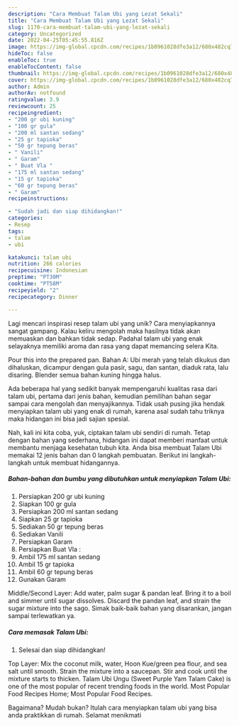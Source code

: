 ```yaml
---
description: "Cara Membuat Talam Ubi yang Lezat Sekali"
title: "Cara Membuat Talam Ubi yang Lezat Sekali"
slug: 1170-cara-membuat-talam-ubi-yang-lezat-sekali
category: Uncategorized
date: 2022-04-25T05:45:55.816Z
image: https://img-global.cpcdn.com/recipes/1b0961028dfe3a12/680x482cq70/talam-ubi-foto-resep-utama.jpg
hideToc: false
enableToc: true
enableTocContent: false
thumbnail: https://img-global.cpcdn.com/recipes/1b0961028dfe3a12/680x482cq70/talam-ubi-foto-resep-utama.jpg
cover: https://img-global.cpcdn.com/recipes/1b0961028dfe3a12/680x482cq70/talam-ubi-foto-resep-utama.jpg
author: Admin
authorAv: notfound
ratingvalue: 3.9
reviewcount: 25
recipeingredient:
- "200 gr ubi kuning"
- "100 gr gula"
- "200 ml santan sedang"
- "25 gr tapioka"
- "50 gr tepung beras"
- " Vanili"
- " Garam"
- " Buat Vla "
- "175 ml santan sedang"
- "15 gr tapioka"
- "60 gr tepung beras"
- " Garam"
recipeinstructions:

- "Sudah jadi dan siap dihidangkan!"
categories:
- Resep
tags:
- talam
- ubi

katakunci: talam ubi 
nutrition: 266 calories
recipecuisine: Indonesian
preptime: "PT30M"
cooktime: "PT58M"
recipeyield: "2"
recipecategory: Dinner

---
```





Lagi mencari inspirasi resep talam ubi yang unik? Cara menyiapkannya sangat gampang. Kalau keliru mengolah maka hasilnya tidak akan memuaskan dan bahkan tidak sedap. Padahal talam ubi yang enak selayaknya memiliki aroma dan rasa yang dapat memancing selera Kita.





Pour this into the prepared pan. Bahan A: Ubi merah yang telah dikukus dan dihaluskan, dicampur dengan gula pasir, sagu, dan santan, diaduk rata, lalu disaring. Blender semua bahan kuning hingga halus.

Ada beberapa hal yang sedikit banyak mempengaruhi kualitas rasa dari talam ubi, pertama dari jenis bahan, kemudian pemilihan bahan segar sampai cara mengolah dan menyajikannya. Tidak usah pusing jika hendak menyiapkan talam ubi yang enak di rumah, karena asal sudah tahu triknya maka hidangan ini bisa jadi sajian spesial.






Nah, kali ini kita coba, yuk, ciptakan talam ubi sendiri di rumah. Tetap dengan bahan yang sederhana, hidangan ini dapat memberi manfaat untuk membantu menjaga kesehatan tubuh kita. Anda bisa membuat Talam Ubi memakai 12 jenis bahan dan 0 langkah pembuatan. Berikut ini langkah-langkah untuk membuat hidangannya.

<!--inarticleads1-->

##### Bahan-bahan dan bumbu yang dibutuhkan untuk menyiapkan Talam Ubi:

1. Persiapkan 200 gr ubi kuning
1. Siapkan 100 gr gula
1. Persiapkan 200 ml santan sedang
1. Siapkan 25 gr tapioka
1. Sediakan 50 gr tepung beras
1. Sediakan  Vanili
1. Persiapkan  Garam
1. Persiapkan  Buat Vla :
1. Ambil 175 ml santan sedang
1. Ambil 15 gr tapioka
1. Ambil 60 gr tepung beras
1. Gunakan  Garam


Middle/Second Layer: Add water, palm sugar &amp; pandan leaf. Bring it to a boil and simmer until sugar dissolves. Discard the pandan leaf, and strain the sugar mixture into the sago. Simak baik-baik bahan yang disarankan, jangan sampai terlewatkan ya. 

<!--inarticleads2-->

##### Cara memasak Talam Ubi:


1. Selesai dan siap dihidangkan!

Top Layer: Mix the coconut milk, water, Hoon Kue/green pea flour, and sea salt until smooth. Strain the mixture into a saucepan. Stir and cook until the mixture starts to thicken. Talam Ubi Ungu (Sweet Purple Yam Talam Cake) is one of the most popular of recent trending foods in the world. Most Popular Food Recipes Home; Most Popular Food Recipes. 

Bagaimana? Mudah bukan? Itulah cara menyiapkan talam ubi yang bisa anda praktikkan di rumah. Selamat menikmati
